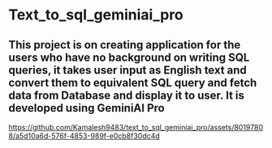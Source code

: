 # Text_to_sql_geminiai_pro

## This project is on creating application for the users who have no background on writing SQL queries, it takes user input as English text and convert them to equivalent SQL query and fetch data from Database and display it to user. It is developed using GeminiAI Pro 


https://github.com/Kamalesh9483/text_to_sql_geminiai_pro/assets/80197808/a5d10a6d-576f-4853-989f-e0cb8f30dc4d

